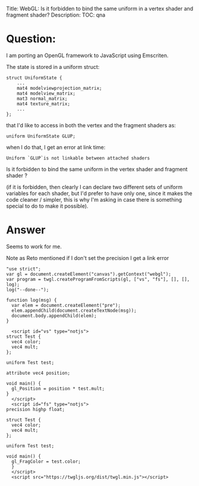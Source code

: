 Title: WebGL: Is it forbidden to bind the same uniform in a vertex shader and fragment shader?
Description:
TOC: qna

# Question:

I am porting an OpenGL framework to JavaScript using Emscriten. 

The state is stored in a uniform struct:

    struct UniformState {
        ...
        mat4 modelviewprojection_matrix; 
        mat4 modelview_matrix;
        mat3 normal_matrix; 
        mat4 texture_matrix;
        ...
    };

that I'd like to access in both the vertex and the fragment shaders as:

    uniform UniformState GLUP;

when I do that, I get an error at link time:

    Uniform `GLUP`is not linkable between attached shaders

Is it forbidden to bind the same uniform in the vertex shader and fragment shader ? 

(if it is forbidden, then clearly I can declare two different sets of uniform variables for each shader, but I'd prefer to have only one, since it makes the code cleaner / simpler, this is why I'm asking in case there
is something special to do to make it possible).



# Answer

Seems to work for me.

Note as Reto mentioned if I don't set the precision I get a link error

<!-- begin snippet: js hide: false -->

<!-- language: lang-js -->

    "use strict";
    var gl = document.createElement("canvas").getContext("webgl");
    var program = twgl.createProgramFromScripts(gl, ["vs", "fs"], [], [], log);
    log("--done--");

    function log(msg) {
      var elem = document.createElement("pre");
      elem.appendChild(document.createTextNode(msg));
      document.body.appendChild(elem);
    }

<!-- language: lang-html -->

      <script id="vs" type="notjs">
    struct Test {
      vec4 color;
      vec4 mult;
    };

    uniform Test test;
      
    attribute vec4 position;

    void main() {
      gl_Position = position * test.mult;
    }
      </script>
      <script id="fs" type="notjs">
    precision highp float;

    struct Test {
      vec4 color;
      vec4 mult;
    };

    uniform Test test;

    void main() {
      gl_FragColor = test.color;
      }
      </script>
      <script src="https://twgljs.org/dist/twgl.min.js"></script>


<!-- end snippet -->


